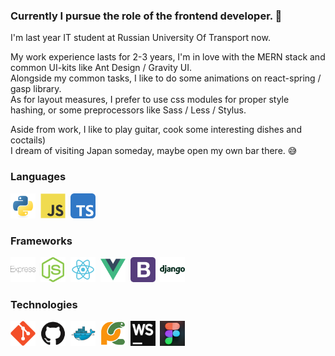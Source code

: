 ### Currently I pursue the role of the frontend developer. 👋

I'm last year IT student at Russian University Of Transport now. </br>

My work experience lasts for 2-3 years, I'm in love with the MERN stack and common UI-kits like Ant Design / Gravity UI. </br>
Alongside my common tasks, I like to do some animations on react-spring / gasp library. </br>
As for layout measures, I prefer to use css modules for proper style hashing, or some preprocessors like Sass / Less / Stylus. </br>

Aside from work, I like to play guitar, cook some interesting dishes and coctails)<br>
I dream of visiting Japan someday, maybe open my own bar there. 😅
<div>
  <h3>Languages</h3>
  <div>
    <img src="img/python.svg" title="Python" width="40" height="40"/>&nbsp;
    <img src="img/javascript.svg" title="JavaScript" width="40" height="40"/>&nbsp;
    <img src="img/typescript.svg" title="TypeScript" width="40" height="40"/>&nbsp;
  </div>
  <h3>Frameworks</h3>
  <div>
    <img src="img/express.svg" title="Express" width="40" height="40"/>&nbsp;
    <img src="img/node.svg" title="Node" width="40" height="40"/>&nbsp;
    <img src="img/react.svg" title="React" width="40" height="40"/>&nbsp;
    <img src="img/vue-1.svg" title="Vue" width="40" height="40"/>&nbsp;
    <img src="img/bootstrap.svg" title="Bootstrap" width="40" height="40"/>&nbsp;
    <img src="img/django.svg" title="Django" width="40" height="40"/>&nbsp;
  </div>
  <h3>Technologies</h3>
  <div>
    <img src="img/git.svg" title="Git" width="40" height="40"/>&nbsp;
    <img src="img/github.svg" title="GitHub" width="40" height="40"/>&nbsp;
    <img src="img/docker.svg" title="Docker" width="40" height="40"/>&nbsp;
    <img src="img/pycharm.svg" title="PyCharm" width="40" height="40"/>&nbsp;
    <img src="img/webstorm.png" title="WebStorm" width="40" height="40"/>&nbsp;
    <img src="img/8a045799766163.5efa31210a588.png" title="Figma" width="40" height="40"/>&nbsp;
  </div>
</div>
